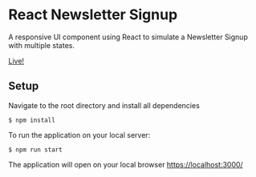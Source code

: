 # React Newsletter Signup
A responsive UI component using React to simulate a Newsletter Signup with multiple states.  

[Live!](https://kevinnn.co/allergan-take-home)

## Setup
Navigate to the root directory and install all dependencies
````
$ npm install
````
To run the application on your local server:
````
$ npm run start
````
The application will open on your local browser [https://localhost:3000/](https://localhost:3000/)